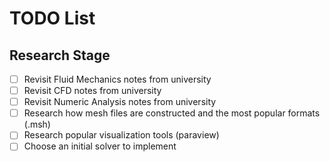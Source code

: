 # TODO List

## Research Stage

- [ ]  Revisit Fluid Mechanics notes from university
- [ ]  Revisit CFD notes from university
- [ ]  Revisit Numeric Analysis notes from university
- [ ]  Research how mesh files are constructed and the most popular formats (.msh)
- [ ]  Research popular visualization tools (paraview)
- [ ]  Choose an initial solver to implement
